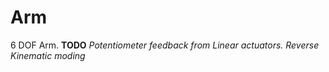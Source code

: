 # Arm
6 DOF Arm.
**TODO**
*Potentiometer feedback from Linear actuators.*
*Reverse Kinematic moding*
